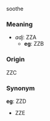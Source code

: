 soothe
### Meaning
+ _adj_: ZZA
    + __eg__: ZZB

### Origin

ZZC

### Synonym

__eg__: ZZD

+ ZZE


